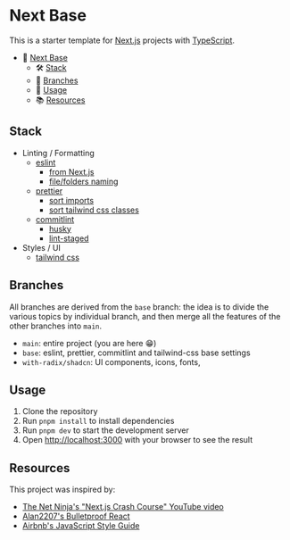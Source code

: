 # Next Base

This is a starter template for [Next.js](https://nextjs.org/) projects with [TypeScript](https://www.typescriptlang.org/).

- 🏁 [Next Base](#next-base)
  - 🛠 [Stack](#stack)
  - 🌱 [Branches](#branches)
  - 🧪 [Usage](#usage)
  - 📚 [Resources](#resources)

## Stack

- Linting / Formatting
  - [eslint](https://www.npmjs.com/package/eslint)
    - [from Next.js](https://nextjs.org/docs/app/building-your-application/configuring/eslint#prettier)
    - [file/folders naming](https://www.npmjs.com/package/eslint-plugin-check-file)
  - [prettier](https://www.npmjs.com/package/prettier)
    - [sort imports](https://www.npmjs.com/package/@trivago/prettier-plugin-sort-imports)
    - [sort tailwind css classes](https://www.npmjs.com/package/prettier-plugin-tailwindcss)
  - [commitlint](https://www.npmjs.com/package/commitlint)
    - [husky](https://www.npmjs.com/package/husky)
    - [lint-staged](https://www.npmjs.com/package/lint-staged)
- Styles / UI
  - [tailwind css](https://www.npmjs.com/package/tailwindcss)

## Branches

All branches are derived from the `base` branch: the idea is to divide the various topics by individual branch, and then merge all the features of the other branches into `main`.

- `main`: entire project (you are here 😁)
- `base`: eslint, prettier, commitlint and tailwind-css base settings
- `with-radix/shadcn`: UI components, icons, fonts,

## Usage

1. Clone the repository
2. Run `pnpm install` to install dependencies
3. Run `pnpm dev` to start the development server
4. Open [http://localhost:3000](http://localhost:3000) with your browser to see the result

## Resources

This project was inspired by:

- [The Net Ninja's "Next.js Crash Course" YouTube video](https://www.youtube.com/watch?v=dLRKV-bajS4&t=2032s)
- [Alan2207's Bulletproof React](https://github.com/alan2207/bulletproof-react)
- [Airbnb's JavaScript Style Guide](https://github.com/airbnb/javascript/tree/master/react)
